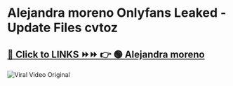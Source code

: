 
 # Alejandra moreno Onlyfans Leaked - Update Files cvtoz

## <h2><a href="https://clipsfans.com/Alejandra_moreno&ref=git">🔗 Click to LINKS ⏩⏩ 👉 🟢 Alejandra moreno </a></h2>

<a href="https://clipsfans.com/Alejandra_moreno&ref=git" rel="nofollow" data-target="animated-image.originalLink"><img src="https://i.ibb.co.com/xMMVF88/686577567.gif" alt="Viral Video Original" style="max-width: 100%; display: inline-block;" data-target="animated-image.originalImage"></a>

